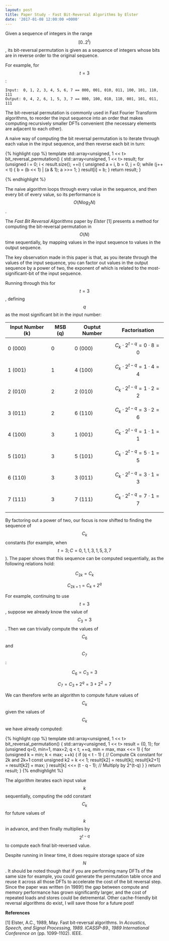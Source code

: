 ```yaml
---
layout: post
title: Paper Study - Fast Bit-Reversal Algorithms by Elster
date: '2017-01-08 12:00:00 +0000'
---
```


Given a sequence of integers in the range $$[0..2^t)$$, its bit-reversal permutation is given as a sequence of integers whose bits are in reverse order to the original sequence.

For example, for $$t=3$$:

	Input:  0, 1, 2, 3, 4, 5, 6, 7 == 000, 001, 010, 011, 100, 101, 110, 111
	Output: 0, 4, 2, 6, 1, 5, 3, 7 == 000, 100, 010, 110, 001, 101, 011, 111

The bit-reversal permutation is commonly used in Fast Fourier Transform algorithms, to reorder the input sequence into an order that makes computing recursively smaller DFTs convenient (the necessary elements are adjacent to each other). 

A naive way of computing the bit reversal permutation is to iterate through each value in the input sequence, and then reverse each bit in turn:

{% highlight cpp %}
template <unsigned t>
std::array<unsigned, 1 << t> bit_reversal_permutation() {
	std::array<unsigned, 1 << t> result;
	for (unsigned i = 0; i < result.size(); ++i) {
		unsigned a = i, b = 0, j = 0;
		while (j++ < t) {
			b = (b << 1) | (a & 1);
			a >>= 1;
		}
		result[i] = b;
	}
	return result;
}

{% endhighlight %}

The naive algorithm loops through every value in the sequence, and then every bit of every value, so its performance is $$O(N log_2N)$$.

The *Fast Bit Reversal Algorithms* paper by *Elster* [1] presents a method for computing the bit-reversal permutation in $$O(N)$$ time sequentially, by mapping values in the input sequence to values in the output sequence.

The key observation made in this paper is that, as you iterate through the values of the input sequence, you can factor out values in the output sequence by a power of two, the exponent of which is related to the most-significant-bit of the input sequence.

Running through this for $$t=3$$, defining $$q$$ as the most significant bit in the input number:
	
|Input Number (k)|MSB (q)|Ouptut Number|Factorisation                |
|----------------|-------|-------------|-----------------------------|
|0 (000)         |0      |0 (000)      |$$C_k\cdot2^{t-q}=0\cdot8=0$$|
|1 (001)         |1      |4 (100)      |$$C_k\cdot2^{t-q}=1\cdot4=4$$|
|2 (010)         |2      |2 (010)      |$$C_k\cdot2^{t-q}=1\cdot2=2$$|
|3 (011)         |2      |6 (110)      |$$C_k\cdot2^{t-q}=3\cdot2=6$$|
|4 (100)         |3      |1 (001)      |$$C_k\cdot2^{t-q}=1\cdot1=1$$|
|5 (101)         |3      |5 (101)      |$$C_k\cdot2^{t-q}=5\cdot1=5$$|
|6 (110)         |3      |3 (011)      |$$C_k\cdot2^{t-q}=3\cdot1=3$$|
|7 (111)         |3      |7 (111)      |$$C_k\cdot2^{t-q}=7\cdot1=7$$|
|                |       |             |                             |

By factoring out a power of two, our focus is now shifted to finding the sequence of $$C_k$$
constants (for example, when $$t=3; C=0,1,1,3,1,5,3,7$$). The paper shows that this sequence can be computed sequentially, as the following relations hold:

$$
C_{2k} = C_k
$$

$$
C_{2k+1} = C_k + 2^q
$$

For example, continuing to use $$t=3$$, suppose we already know the value of $$C_3 = 3$$. Then we can trivially compute the values of $$C_6$$ and $$C_7$$:

$$
C_6 = C_3 = 3
$$

$$
C_7 = C_3 + 2^q = 3 + 2^2 = 7
$$

We can therefore write an algorithm to compute future values of $$C_k$$ given the values of $$C_k$$ we have already computed:

{% highlight cpp %}
template <unsigned t>
std::array<unsigned, 1 << t> bit_reversal_permutation() {
	std::array<unsigned, 1 << t> result = {0, 1};
	for (unsigned q=0, min=1, max=2; q < t; ++q, min = max, max <<= 1) {
		for (unsigned k = min; k < max; ++k) {
			if (q < t - 1) { // Compute Ck constant for 2k and 2k+1
				const unsigned k2 = k << 1;
				result[k2] = result[k];
				result[k2+1] = result[k2] + max;
			}
			result[k] <<= (t - q - 1); // Multiply by 2^(t-q)
		}
	}
	return result;
}
{% endhighlight %}

The algorithm iterates each input value $$k$$ sequentially, computing the odd constant $$C_k$$ for future values of $$k$$
in advance, and then finally multiplies by $$2^{t-q}$$ to compute each final bit-reversed value.

Despite running in linear time, it does require storage space of size $$N$$. It should be noted though that if you are
performing many DFTs of the same size for example, you could generate the permutation table once and reuse it across all
those DFTs to accelerate the cost of the bit reversal step. Since the paper was written (in 1989!) the gap between compute
and memory performance has grown significantly larger, and the cost of repeated loads and stores could be detremental.
Other cache-friendly bit reversal algorithms do exist, I will save those for a future post!

**References**

[1] Elster, A.C., 1989, May. Fast bit-reversal algorithms. In *Acoustics, Speech, and Signal Processing, 1989. ICASSP-89., 1989 International Conference on* (pp. 1099-1102). IEEE.
